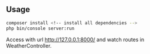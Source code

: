 ## Usage

```bash
composer install <!-- install all dependencies -->
php bin/console server:run
```
Access with url http://127.0.0.1:8000/ and watch routes in WeatherController.

